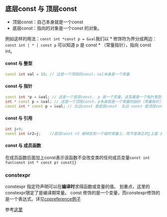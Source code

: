 ## 底层const 与 顶层const

* 顶层const：自己本身就是一个const
* 底层const：指向的对象是一个const 的对象。

例如这样的用法：`const int *const p = &val`我们以 * 修饰符为界分成两边：`const int | * | const p` 可以知道 p 是 const * （常量指针），指向 const int。 

#### const 与 整型

``` cpp
const int val = 10; // 这是一个顶层的const，val本身是一个常量
```

#### const 与 指针

``` cpp
const int *p = &val; // 这是一个底层const， p 是一个变量，该变量是一个指针类型，指向一个常量整型
int * const p = &val; // 这是一个顶层const，p本身就是一个常量的指针（常量指针），指向一个整型变量
const int * const p = &val; // 左边const 是底层const  右边 const 是顶层const
```

#### const 与 引用

``` cpp
int j=9;
const int &r2=j;    //底层const r2 被绑定到一个临时常量上，而不是真正的j上面 我们称之为对常量的引用
```

#### const 与 成员函数
在成员函数后面加上const表示该函数不会改变类的任何成员变量`const int fun(const int * const p) const{}`

### constexpr
constexpr 指定符声明可以在**编译时**求得函数或变量的值。 划重点，这里的constexpr限定了是编译期常量。
const 修饰的是一个变量，而constexpr修饰的是一个表达式。详见[cppreference例子](http://zh.cppreference.com/w/cpp/language/constexpr)

参考[这里](http://blog.csdn.net/qq_14982047/article/details/50615422)